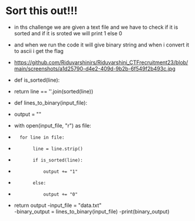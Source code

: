 # Sort this out!!!
- in ths challenge we are given a text file and we have to check if it is sorted and if it is sroted we will print 1 else 0
- and when we run the code it will give binary string and when i convert it to ascii i get the flag
- https://github.com/Riduvarshinirs/Riduvarshini_CTFrecruitment23/blob/main/screenshots/a1d25790-d4e2-409d-9b2b-6f549f2b493c.jpg
- def is_sorted(line):
-   return line == ''.join(sorted(line))

- def lines_to_binary(input_file):
 -   output = ""
 -   with open(input_file, "r") as file:
 -       for line in file:
-            line = line.strip()  
-            if is_sorted(line):
-                output += "1"
-            else:
-                output += "0"
-    return output
-input_file = "data.txt"  
-binary_output = lines_to_binary(input_file)
-print(binary_output)
  
